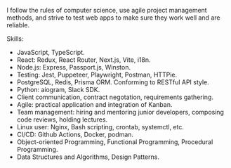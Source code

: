 I follow the rules of computer science, use agile project management methods, and strive to test web apps to make sure they work well and are reliable.

Skills:
- JavaScript, TypeScript.
- React: Redux, React Router, Next.js, Vite, i18n.
- Node.js: Express, Passport.js, Winston.
- Testing: Jest, Puppeteer, Playwright, Postman, HTTPie.
- PostgreSQL, Redis, Prisma ORM. Conforming to RESTful API style.
- Python: aiogram, Slack SDK.
- Client communication, contract negotation, requirements gathering.
- Agile: practical application and integration of Kanban.
- Team management: hiring and mentoring junior developers, composing code reviews, holding lectures.
- Linux user: Nginx, Bash scripting, crontab, systemctl, etc.
- CI/CD: Github Actions, Docker, podman.
- Object-oriented Programming, Functional Programming, Procedural Programming.
- Data Structures and Algorithms, Design Patterns.
